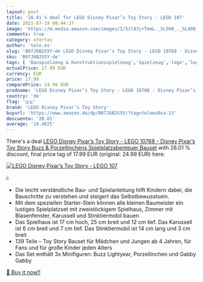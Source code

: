 ```yaml
---
layout: post
title: '28.01 % deal for LEGO Disney Pixar’s Toy Story - LEGO 107'
date: 2021-07-19 08:44:37
image: 'https://m.media-amazon.com/images/I/51l83jrTemL._SL500_._SL400_.jpg'
comments: true
category: ofertas
author: 'tole.es'
slug: 'B07J6B2S5Y-de LEGO Disney Pixar’s Toy Story - LEGO 10768 - Disney...'
sku: 'B07J6B2S5Y-de'
tags: [ 'Bauspielzeug & Konstruktionsspielzeug','Spielzeug','lego','lego disney pixar’s toy story', ]
actualPrice: 17.99 EUR
currency: EUR
price: 17.99
comparePrice: 24.99 EUR
prodname: 'LEGO Disney Pixar’s Toy Story - LEGO 10768 - Disney Pixar’s Toy Story  Buzz & Porzellinchens Spielplatzabenteuer  Bauset'
country: 'de'
flag: '🇩🇪'
brand: 'LEGO Disney Pixar’s Toy Story'
buyurl: 'https://www.amazon.de/dp/B07J6B2S5Y/?tag=tolees0ca-21'
descuento: '28.01'
average: '19.4625'
---
```


There's a deal [LEGO Disney Pixar’s Toy Story - LEGO 10768 - Disney Pixar’s Toy Story  Buzz & Porzellinchens Spielplatzabenteuer  Bauset](https://www.amazon.de/dp/B07J6B2S5Y/?tag=tolees0ca-21)  with  28.01 % discount, final price tag of  17.99 EUR (original: 24.99 EUR) here:

[![LEGO Disney Pixar’s Toy Story - LEGO 107](https://m.media-amazon.com/images/I/51l83jrTemL._SL500_._SL400_.jpg)](https://www.amazon.de/dp/B07J6B2S5Y/?tag=tolees0ca-21)

ℹ️:

- Die leicht verständliche Bau- und Spielanleitung hilft Kindern dabei, die Bauschritte zu verstehen und steigert das Selbstbewusstsein.
- Mit dem speziellen Starter-Stein können alle kleinen Baumeister ein lustiges Spielplatzset mit zweistöckigem Spielhaus, Zimmer mit Blasenfenster, Karussell und Stinktiermobil bauen
- Das Spielhaus ist 17 cm hoch, 25 cm breit und 12 cm tief. Das Karussell ist 6 cm breit und 7 cm tief. Das Stinktiermobil ist 14 cm lang und 3 cm breit
- 139 Teile – Toy Story Bauset für Mädchen und Jungen ab 4 Jahren, für Fans und für große Kinder jeden Alters
- Das Set enthält 3x Minifiguren: Buzz Lightyear, Porzellinchen und Gabby Gabby

[🛒 Buy it now!!](https://www.amazon.de/dp/B07J6B2S5Y/?tag=tolees0ca-21)
